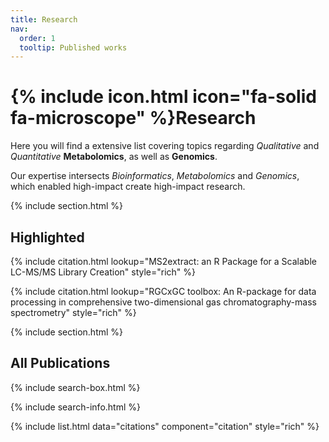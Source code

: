 ```yaml
---
title: Research
nav:
  order: 1
  tooltip: Published works
---
```


# {% include icon.html icon="fa-solid fa-microscope" %}Research

Here you will find a extensive list covering topics regarding *Qualitative* and *Quantitative* **Metabolomics**, as well as **Genomics**.

Our expertise intersects *Bioinformatics*, *Metabolomics* and *Genomics*, which enabled high-impact create high-impact research.

{% include section.html %}

## Highlighted

{% include citation.html lookup="MS2extract: an R Package for a Scalable LC-MS/MS Library Creation" style="rich" %}

{% include citation.html lookup="RGCxGC toolbox: An R-package for data processing in comprehensive two-dimensional gas chromatography-mass spectrometry" style="rich" %}

{% include section.html %}

## All Publications

{% include search-box.html %}

{% include search-info.html %}

{% include list.html data="citations" component="citation" style="rich" %}
